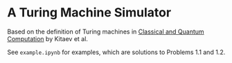 A Turing Machine Simulator
==========================

Based on the definition of Turing machines in [Classical and Quantum Computation](https://bookstore.ams.org/view?ProductCode=GSM/47) by Kitaev et al.

See `example.ipynb` for examples, which are solutions to Problems 1.1 and 1.2.
